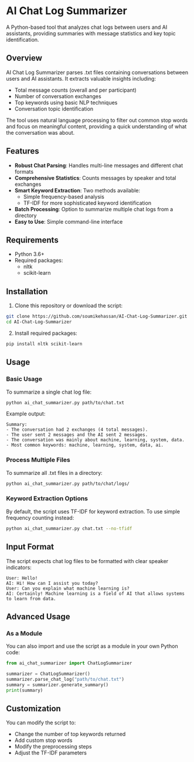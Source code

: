 # AI Chat Log Summarizer

A Python-based tool that analyzes chat logs between users and AI assistants, providing summaries with message statistics and key topic identification.

## Overview

AI Chat Log Summarizer parses .txt files containing conversations between users and AI assistants. It extracts valuable insights including:

- Total message counts (overall and per participant)
- Number of conversation exchanges
- Top keywords using basic NLP techniques
- Conversation topic identification

The tool uses natural language processing to filter out common stop words and focus on meaningful content, providing a quick understanding of what the conversation was about.

## Features

- **Robust Chat Parsing**: Handles multi-line messages and different chat formats
- **Comprehensive Statistics**: Counts messages by speaker and total exchanges
- **Smart Keyword Extraction**: Two methods available:
  - Simple frequency-based analysis
  - TF-IDF for more sophisticated keyword identification
- **Batch Processing**: Option to summarize multiple chat logs from a directory
- **Easy to Use**: Simple command-line interface

## Requirements

- Python 3.6+
- Required packages:
  - nltk
  - scikit-learn

## Installation

1. Clone this repository or download the script:

```bash
git clone https://github.com/soumikehassan/AI-Chat-Log-Summarizer.git
cd AI-Chat-Log-Summarizer
```

2. Install required packages:

```bash
pip install nltk scikit-learn
```

## Usage

### Basic Usage

To summarize a single chat log file:

```bash
python ai_chat_summarizer.py path/to/chat.txt
```

Example output:
```
Summary:
- The conversation had 2 exchanges (4 total messages).
- The user sent 2 messages and the AI sent 2 messages.
- The conversation was mainly about machine, learning, system, data.
- Most common keywords: machine, learning, system, data, ai.
```

### Process Multiple Files

To summarize all .txt files in a directory:

```bash
python ai_chat_summarizer.py path/to/chat/logs/
```

### Keyword Extraction Options

By default, the script uses TF-IDF for keyword extraction. To use simple frequency counting instead:

```bash
python ai_chat_summarizer.py chat.txt --no-tfidf
```

## Input Format

The script expects chat log files to be formatted with clear speaker indicators:

```
User: Hello!
AI: Hi! How can I assist you today?
User: Can you explain what machine learning is?
AI: Certainly! Machine learning is a field of AI that allows systems to learn from data.
```

## Advanced Usage

### As a Module

You can also import and use the script as a module in your own Python code:

```python
from ai_chat_summarizer import ChatLogSummarizer

summarizer = ChatLogSummarizer()
summarizer.parse_chat_log("path/to/chat.txt")
summary = summarizer.generate_summary()
print(summary)
```

## Customization

You can modify the script to:
- Change the number of top keywords returned
- Add custom stop words
- Modify the preprocessing steps
- Adjust the TF-IDF parameters
